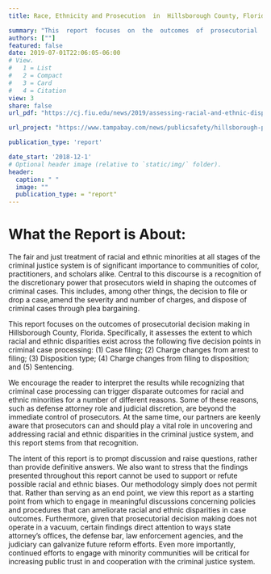 ```yaml
---
title: Race, Ethnicity and Prosecution  in  Hillsborough County, Florida

summary: "This  report  focuses  on  the  outcomes  of  prosecutorial  decision  making  in  Hillsborough  County,  Florida.  Specifically,  it   assesses the extent to which racial and ethnic disparities exist across the following five decision points in    criminal case processing: (1) Case filing; (2) Charge changes from arrest to    filing; (3) Disposition type; (4) Charge changes from filing to disposition; and (5) Sentencing."
authors: [""]
featured: false
date: 2019-07-01T22:06:05-06:00
# View.
#   1 = List
#   2 = Compact
#   3 = Card
#   4 = Citation
view: 3
share: false
url_pdf: "https://cj.fiu.edu/news/2019/assessing-racial-and-ethnic-disparities-in-criminal-case-outcomes-in-hillsborough-county-florida/hillsborough-county-disparity-report-printable.pdf"

url_project: "https://www.tampabay.com/news/publicsafety/hillsborough-prosecutors-dish-on-racial-disparities-fairness-for-fiu-study-20181218/"

publication_type: 'report'

date_start: '2018-12-1'
# Optional header image (relative to `static/img/` folder).
header:
  caption: " "
  image: ""
  publication_type: = "report"
---
```


# What the Report is About:

The fair and just treatment of racial and ethnic minorities at all stages of the criminal justice system is    of  significant importance to communities of  color,  practitioners,  and scholars alike.  Central to this  discourse  is  a  recognition  of  the  discretionary  power  that  prosecutors  wield  in  shaping  the  outcomes of criminal cases. This includes, among other things, the decision to file or drop a   case,amend the severity and number of charges, and dispose of criminal cases through plea bargaining.

This  report  focuses  on  the  outcomes  of  prosecutorial  decision  making  in  Hillsborough  County,  Florida.  Specifically,  it   assesses the extent to which racial and ethnic disparities exist across the following five decision points in    criminal case processing: (1) Case filing; (2) Charge changes from arrest to    filing; (3) Disposition type; (4) Charge changes from filing to    disposition; and (5) Sentencing.

We encourage the reader to interpret the results while recognizing that criminal case processing can trigger disparate outcomes for racial and ethnic minorities for a number of different reasons. Some of these reasons, such as defense attorney role and judicial discretion, are beyond the immediate control  of  prosecutors.  At  the  same  time,  our  partners  are  keenly  aware  that  prosecutors  can  and  should  play  a  vital  role  in  uncovering  and  addressing  racial  and  ethnic  disparities  in  the  criminal  justice system, and this report stems from that recognition.

The intent of this report is   to prompt discussion and raise questions, rather than provide definitive answers. We also want to stress that the findings presented throughout this report cannot be used to support or refute possible racial and ethnic biases. Our methodology simply does not permit that. Rather than serving as an end point, we view this report as a starting point from which to engage in meaningful  discussions  concerning  policies  and  procedures  that  can  ameliorate  racial  and  ethnic  disparities  in  case  outcomes.  Furthermore,  given  that  prosecutorial  decision  making  does  not  operate in    a   vacuum, certain findings direct attention to ways state attorney’s offices, the defense bar,  law  enforcement  agencies,  and  the  judiciary  can  galvanize  future  reform  efforts.  Even  more  importantly,  continued  efforts  to  engage  with  minority  communities  will  be  critical  for  increasing  public trust in and cooperation with the criminal justice system.  